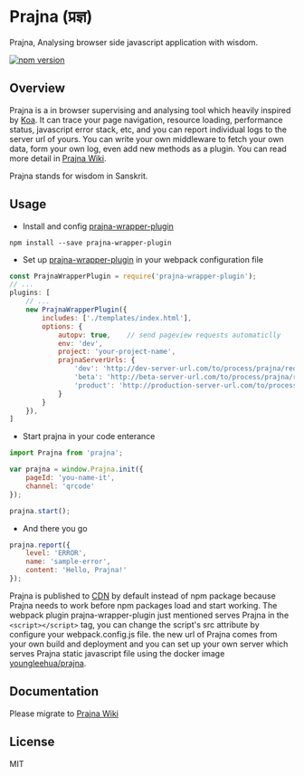 # Prajna (प्रज्ञ)
Prajna, Analysing browser side javascript application with wisdom.

[![npm version](https://d25lcipzij17d.cloudfront.net/badge.svg?id=js&type=6&v=1.0.0-rc8&x2=0)](https://www.npmjs.com/package/prajna)

## Overview
<!-- [![NPM Stats](https://nodei.co/npm/prajna.png?downloads=true)](https://npmjs.org/package/prajna) -->

Prajna is a in browser supervising and analysing tool which heavily inspired by [Koa](https://github.com/koajs/koa). It can trace your page navigation, resource loading, performance status, javascript error stack, etc, and you can report individual logs to the server url of yours. You can write your own middleware to fetch your own data, form your own log, even add new methods as a plugin. You can read more detail in [Prajna Wiki](https://github.com/mtdp-diancan-f2e/prajna/wiki).

Prajna stands for wisdom in Sanskrit.

## Usage
- Install and config [prajna-wrapper-plugin](https://github.com/prajna-project/prajna-wrapper-plugin)
```shell
npm install --save prajna-wrapper-plugin
```

- Set up [prajna-wrapper-plugin](https://github.com/prajna-project/prajna-wrapper-plugin) in your webpack configuration file
```javascript
const PrajnaWrapperPlugin = require('prajna-wrapper-plugin');
// ...
plugins: [
    // ...
    new PrajnaWrapperPlugin({
        includes: ['./templates/index.html'],
        options: {
            autopv: true,    // send pageview requests automaticlly
            env: 'dev',
            project: 'your-project-name',
            prajnaServerUrls: {
                'dev': 'http://dev-server-url.com/to/process/prajna/requests',
                'beta': 'http://beta-server-url.com/to/process/prajna/requests',
                'product': 'http://production-server-url.com/to/process/prajna/requests',
            }
        }
    }),
]
```

- Start prajna in your code enterance
```javascript
import Prajna from 'prajna';

var prajna = window.Prajna.init({
    pageId: 'you-name-it',
    channel: 'qrcode'
});

prajna.start();
```

- And there you go
```javascript
prajna.report({
    level: 'ERROR',
    name: 'sample-error',
    content: 'Hello, Prajna!'
});
```

Prajna is published to [CDN](https://cdn.jsdelivr.net/npm/prajna@1.0.0-rc.8/dist/prajna.1.0.0-rc.8.js) by default instead of npm package because Prajna needs to work before npm packages load and start working. The webpack plugin prajna-wrapper-plugin just mentioned serves Prajna in the `<script></script>` tag, you can change the script's src attribute by configure your webpack.config.js file. the new url of Prajna comes from your own build and deployment and you can set up your own server which serves Prajna static javascript file using the docker image [youngleehua/prajna](https://hub.docker.com/r/youngleehua/prajna/).

## Documentation
Please migrate to [Prajna Wiki](https://github.com/mtdp-diancan-f2e/prajna/wiki)

## License
MIT
